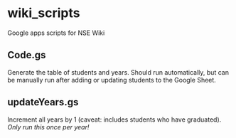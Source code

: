 # wiki\_scripts
Google apps scripts for NSE Wiki

## Code.gs

Generate the table of students and years. Should run automatically, but can be manually run after adding or updating students to the Google Sheet.

## updateYears.gs

Increment all years by 1 (caveat: includes students who have graduated). _Only run this once per year!_

